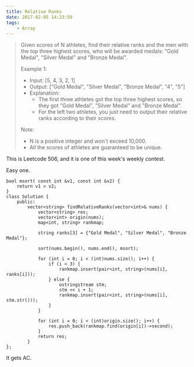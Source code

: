 ```yaml
---
title: Relative Ranks
date: 2017-02-05 14:23:59
tags:
    - Array
---
```



> Given scores of N athletes, find their relative ranks and the men with the top three highest scores, who will be awarded medals: "Gold Medal", "Silver Medal" and "Bronze Medal".
>
> Example 1:
>
> + Input: [5, 4, 3, 2, 1]
> + Output: ["Gold Medal", "Silver Medal", "Bronze Medal", "4", "5"]
> + Explanation:
>     + The first three athletes got the top three highest scores, so they got "Gold Medal", "Silver Medal" and "Bronze Medal".
>     + For the left two athletes, you just need to output their relative ranks according to their scores.
>
> Note:
> + N is a positive integer and won't exceed 10,000.
> + All the scores of athletes are guaranteed to be unique.

<!--more-->

This is Leetcode 506, and it is one of this week's weekly contest.

Easy one.

```
bool msort( const int &v1, const int &v2) {
    return v1 > v2;
}
class Solution {
    public:
        vector<string> findRelativeRanks(vector<int>& nums) {
            vector<string> res;
            vector<int> origin(nums);
            map<int, string> rankmap;

            string ranks[3] = {"Gold Medal", "Silver Medal", "Bronze Medal"};

            sort(nums.begin(), nums.end(), msort);

            for (int i = 0; i < (int)nums.size(); i++) {
                if (i < 3) {
                    rankmap.insert(pair<int, string>(nums[i], ranks[i]));
                } else {
                    ostringstream stm;
                    stm << i + 1;
                    rankmap.insert(pair<int, string>(nums[i], stm.str()));
                }
            }

            for (int i = 0; i < (int)origin.size(); i++) {
                res.push_back(rankmap.find(origin[i])->second);
            }
            return res;
        }
};
```

It gets AC.
